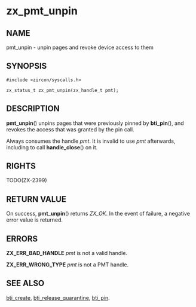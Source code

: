 # zx_pmt_unpin

## NAME

pmt_unpin - unpin pages and revoke device access to them

## SYNOPSIS

```
#include <zircon/syscalls.h>

zx_status_t zx_pmt_unpin(zx_handle_t pmt);
```

## DESCRIPTION

**pmt_unpin**() unpins pages that were previously pinned by **bti_pin**(),
and revokes the access that was granted by the pin call.

Always consumes the handle *pmt*. It is invalid to use *pmt* afterwards,
including to call **handle_close**() on it.

## RIGHTS

<!-- Updated by scripts/update-docs-from-abigen, do not edit this section manually. -->

TODO(ZX-2399)

## RETURN VALUE

On success, **pmt_unpin**() returns *ZX_OK*.
In the event of failure, a negative error value is returned.

## ERRORS

**ZX_ERR_BAD_HANDLE**  *pmt* is not a valid handle.

**ZX_ERR_WRONG_TYPE**  *pmt* is not a PMT handle.

## SEE ALSO

[bti_create](bti_create.md),
[bti_release_quarantine](bti_release_quarantine.md),
[bti_pin](bti_pin.md).
